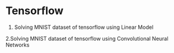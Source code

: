 # Tensorflow
1. Solving MNIST dataset of tensorflow using Linear Model

2.Solving MNIST dataset of tensorflow using Convolutional Neural Networks
